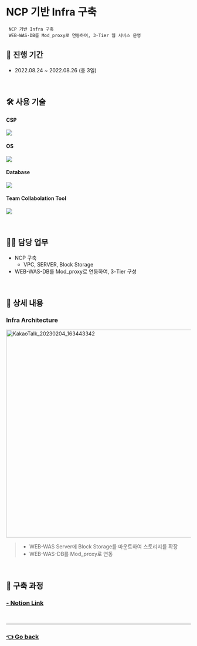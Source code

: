 # NCP 기반 Infra 구축
     NCP 기반 Infra 구축
     WEB-WAS-DB를 Mod_proxy로 연동하여, 3-Tier 웹 서비스 운영
     
## 📆 진행 기간
- 2022.08.24 ~ 2022.08.26 (총 3일) 

</br>

## 🛠 사용 기술
#### CSP
<img src="https://img.shields.io/badge/Naver NCP-03C75A?style=flat-square&logo=Naver&logoColor=white"> <!--NCP-->
#### OS
<img src="https://img.shields.io/badge/CentOS-262577?style=flat-square&logo=CentOS&logoColor=white"> <!--CentOS-->
#### Database
<img src="https://img.shields.io/badge/mysql-4479A1?style=flat-square&logo=mysql&logoColor=white"> <!--Mysql-->
#### Team Collabolation Tool
<img src="https://img.shields.io/badge/Notion-000000?style=flat-square&logo=Notion&logoColor=white"> <!--Notion-->

</br>

## 💁‍♂️ 담당 업무
- NCP 구축
    - VPC, SERVER, Block Storage
- WEB-WAS-DB를 Mod_proxy로 연동하여, 3-Tier 구성

</br>

## 📖 상세 내용 
### Infra Architecture

<img width="565" alt="KakaoTalk_20230204_163443342" src="https://user-images.githubusercontent.com/110655823/216755586-42e4b255-0610-483b-9eea-e9b62dbcc0dc.png">

>- WEB-WAS Server에 Block Storage를 마운트하여 스토리지를 확장
>- WEB-WAS-DB를 Mod_proxy로 연동

</br>

## 🔗 구축 과정
### [- Notion Link](https://awesome-bottle-5fa.notion.site/NCP-Infra-3b1ed987c42148dda228e8a03e2e9c01)

</br>

---

### [👈 Go back](https://github.com/hyunjaebok)
